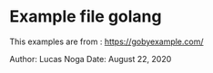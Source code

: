 # Example file golang
 This examples are from : https://gobyexample.com/


Author: Lucas Noga
Date: August 22, 2020
